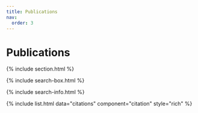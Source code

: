 ```yaml
---
title: Publications
nav:
  order: 3
---
```


# Publications



{% include section.html %}

{% include search-box.html %}

{% include search-info.html %}


{% include list.html data="citations" component="citation" style="rich" %}
